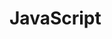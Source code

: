 # JavaScript
<html>
 <head>
 <title>My title</title>
 <script type="text/javascript">
      document.write("<h1>JS Embedded</h1>");
 </script>
 </head> 
 <body> 
 </body>
</html>
